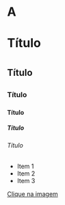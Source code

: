 # A

# Título <h1>
## Título <h2>
### Título <h3>
#### Título <h4>
##### Título <h5>
###### Título <h6>

* Item 1
* Item 2
* Item 3

[Clique na imagem](https://www.google.com/imgres?imgurl=https%3A%2F%2Fimg.ibxk.com.br%2F2022%2F02%2F02%2F02103015514085.jpg%3Fims%3D328x&tbnid=rbRpuflancShkM&vet=12ahUKEwjw1Le7t63-AhVfDrkGHZi-CAAQMygHegUIARDoAQ..i&imgrefurl=https%3A%2F%2Fwww.tecmundo.com.br%2Fminha-serie%2F233185-chaves-tudo-desenho-animado-serie.htm&docid=TnPbB-ZhjB7-CM&w=1440&h=810&q=chaves%20desenho&ved=2ahUKEwjw1Le7t63-AhVfDrkGHZi-CAAQMygHegUIARDoAQ)